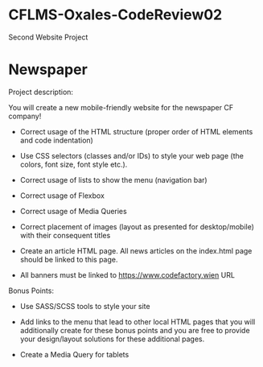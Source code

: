 # CFLMS-Oxales-CodeReview02

Second Website Project
# Newspaper


Project description:

You will create a new mobile-friendly website for the newspaper CF company!

- Correct usage of the HTML structure (proper order of HTML elements and code indentation)

- Use CSS selectors (classes and/or IDs) to style your web page (the colors, font size, font style etc.).

- Correct usage of lists to show the menu (navigation bar)

- Correct usage of Flexbox

- Correct usage of Media Queries

- Correct placement of images (layout as presented for desktop/mobile) with their consequent titles

- Create an article HTML page. All news articles on the index.html page should be linked to this page.

- All banners must be linked to https://www.codefactory.wien URL

Bonus Points:

- Use SASS/SCSS tools to style your site

- Add links to the menu that lead to other local HTML pages that you will additionally create for these bonus points and you are free to provide your design/layout solutions for these additional pages.

- Create a Media Query for tablets
